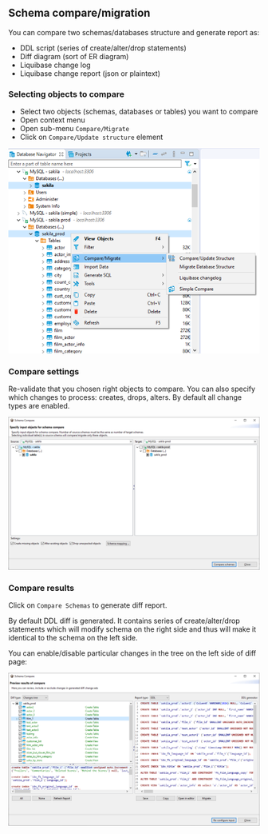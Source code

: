 ## Schema compare/migration

You can compare two schemas/databases structure and generate report as:
- DDL script (series of create/alter/drop statements)
- Diff diagram (sort of ER diagram)
- Liquibase change log
- Liquibase change report (json or plaintext)

### Selecting objects to compare

- Select two objects (schemas, databases or tables) you want to compare
- Open context menu
- Open sub-menu `Compare/Migrate`
- Click on `Compare/Update structure` element

![](images/ug/tools/schema_compare_navigator.png)

### Compare settings

Re-validate that you chosen right objects to compare.
You can also specify which changes to process: creates, drops, alters. By default all change types are enabled.

![](images/ug/tools/schema_compare_settings.png)

### Compare results

Click on `Compare Schemas` to generate diff report.  

By default DDL diff is generated. It contains series of create/alter/drop statements which will modify schema on the right side and thus will make it identical to the schema on the left side.  

You can enable/disable particular changes in the tree on the left side of diff page:

![](images/ug/tools/schema_compare_result_ddl.png)
